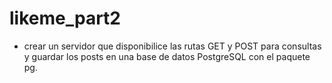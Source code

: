 # likeme_part2

- crear un servidor que disponibilice las rutas GET y POST para consultas y guardar
los posts en una base de datos PostgreSQL con el paquete pg.

